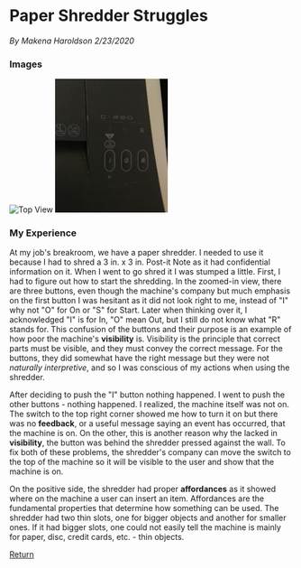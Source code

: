 
# Paper Shredder Struggles 
*By Makena Haroldson*
*2/23/2020*

### Images

<img src="/assets/Shredder.png" alt="Top View" width="400"/>

<img src="/assets/Shredder_zoom.jpg" alt="Up Cloose View" width="200"/>

### My Experience

At my job's breakroom, we have a paper shredder. I needed to use it because I had to shred a 3 in. x 3 in. Post-it Note as it had confidential information on it. When I went to go shred it I was stumped a little. First, I had to figure out how to start the shredding. In the zoomed-in view, there are three buttons, even though the machine's company but much emphasis on the first button I was hesitant as it did not look right to me, instead of "I" why not "O" for On or "S" for Start. Later when thinking over it, I acknowledged "I" is for In, "O" mean Out, but I still do not know what "R" stands for. This confusion of the buttons and their purpose is an example of how poor the machine's **visibility** is. Visibility is the principle that correct parts must be visible, and they must convey the correct message. For the buttons, they did somewhat have the right message but they were not *naturally interpretive*, and so I was conscious of my actions when using the shredder.

After deciding to push the "I" button nothing happened. I went to push the other buttons - nothing happened. I realized, the machine itself was not on. The switch to the top right corner showed me how to turn it on but there was no **feedback**, or a useful message saying an event has occurred, that the machine is on. On the other, this is another reason why the lacked in **visibility**, the button was behind the shredder pressed against the wall. To fix both of these problems, the shredder's company can move the switch to the top of the machine so it will be visible to the user and show that the machine is on.

On the positive side, the shredder had proper **affordances** as it showed where on the machine a user can insert an item. Affordances are the fundamental properties that determine how something can be used. The shredder had two thin slots, one for bigger objects and another for smaller ones. If it had bigger slots, one could not easily tell the machine is mainly for paper, disc, credit cards, etc. - thin objects.

[Return](/)